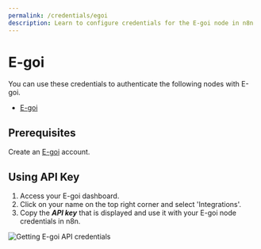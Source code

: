 ```yaml
---
permalink: /credentials/egoi
description: Learn to configure credentials for the E-goi node in n8n
---
```


# E-goi

You can use these credentials to authenticate the following nodes with E-goi.
- [E-goi](../../nodes-library/nodes/Egoi/README.md)

## Prerequisites

Create an [E-goi](https://www.e-goi.com/) account.

## Using API Key

1. Access your E-goi dashboard.
2. Click on your name on the top right corner and select 'Integrations'.
3. Copy the ***API key*** that is displayed and use it with your E-goi node credentials in n8n.

![Getting E-goi API credentials](./using-api.gif)
